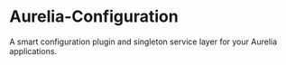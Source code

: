 # Aurelia-Configuration
A smart configuration plugin and singleton service layer for your Aurelia applications.
